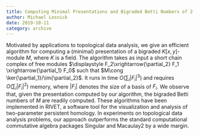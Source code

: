 ```yaml
---
title: Computing Minimal Presentations and Bigraded Betti Numbers of 2-Parameter Persistent Homology
author: Michael Lesnick
date: 2019-10-11
category: archive
---
```


Motivated by applications to topological data analysis, we give an efficient algorithm for computing a (minimal) presentation of a bigraded $K[x,y]$-module $M$, where $K$ is a field.  The algorithm takes as input a short chain complex of free modules $\displaystyle F_2\xrightarrow{\partial_2} F_1 \xrightarrow{\partial_1} F_0$ such that $M\cong \ker{\partial_1}/\im{\partial_2}$.  It runs in time $O(\sum_i |F_i|^3)$ and requires $O(\sum_i |F_i|^2)$ memory, where $|F_i|$ denotes the size of a basis of $F_i$.  We observe that, given the presentation computed by our algorithm, the bigraded Betti numbers of $M$ are readily computed.   These algorithms have been implemented in RIVET, a software tool for the visualization and analysis of two-parameter persistent homology.  In experiments on topological data analysis problems, our approach outperforms the standard computational commutative algebra packages Singular and Macaulay2 by a wide margin.

